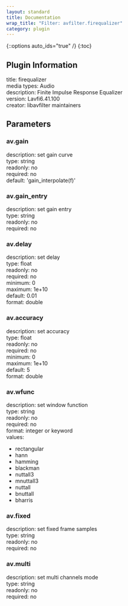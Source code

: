 ```yaml
---
layout: standard
title: Documentation
wrap_title: "Filter: avfilter.firequalizer"
category: plugin
---
```

{::options auto_ids="true" /}
{:toc}

## Plugin Information

title: firequalizer  
media types:
Audio  
description: Finite Impulse Response Equalizer  
version: Lavfi6.41.100  
creator: libavfilter maintainers  

## Parameters

### av.gain

  
description:
set gain curve  
type: string  
readonly: no  
required: no  
default: 'gain_interpolate(f)'  

### av.gain_entry

  
description:
set gain entry  
type: string  
readonly: no  
required: no  

### av.delay

  
description:
set delay  
type: float  
readonly: no  
required: no  
minimum: 0  
maximum: 1e+10  
default: 0.01  
format: double  

### av.accuracy

  
description:
set accuracy  
type: float  
readonly: no  
required: no  
minimum: 0  
maximum: 1e+10  
default: 5  
format: double  

### av.wfunc

  
description:
set window function  
type: string  
readonly: no  
required: no  
format: integer or keyword  
values:  
* rectangular
* hann
* hamming
* blackman
* nuttall3
* mnuttall3
* nuttall
* bnuttall
* bharris

### av.fixed

  
description:
set fixed frame samples  
type: string  
readonly: no  
required: no  

### av.multi

  
description:
set multi channels mode  
type: string  
readonly: no  
required: no  

